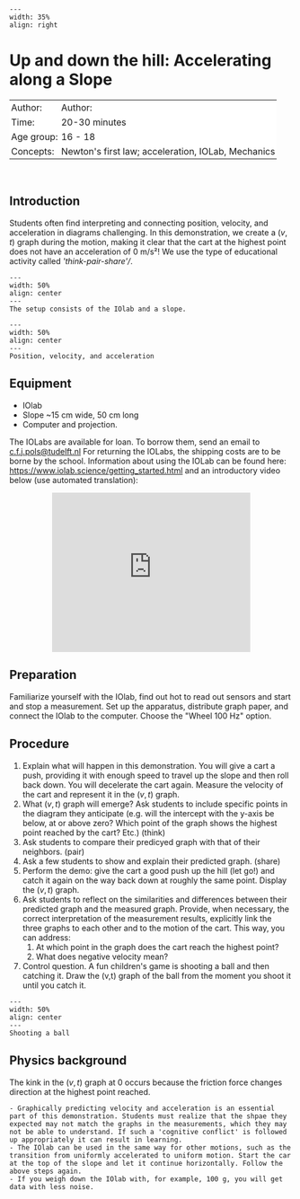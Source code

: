 ```{figure} ../../figures/confirmed.png
---
width: 35%
align: right
```

# Up and down the hill: Accelerating along a Slope

<table style="width: 100%; border-collapse: collapse; border: none;">
    <tr style="background-color: white;"> 
        <td style="text-align: left; padding: 3px; border: none;">Author:</td>
        <td style="text-align: left; padding: 3px; border: none;">
Author: </td>
    </tr>
    <tr style="background-color: white;">
        <td style="text-align: left; padding: 3px; border: none;">Time:</td>
        <td style="text-align: left; padding: 3px; border: none;">20-30 minutes</td>
    </tr>
    <tr style="background-color: white;">
        <td style="text-align: left; padding: 3px; border: none;">Age group:</td>
        <td style="text-align: left; padding: 3px; border: none;">16 - 18</td>
    </tr>
    <tr style="background-color: white;">
        <td style="text-align: left; padding: 3px; border: none;">Concepts:</td>
        <td style="text-align: left; padding: 3px; border: none;">Newton's first law; acceleration, IOLab, Mechanics</td>
    </tr>
</table><br>

## Introduction
Students often find interpreting and connecting position, velocity, and acceleration in diagrams challenging. In this demonstration, we create a ($v,t$) graph during the motion, making it clear that the cart at the highest point does not have an acceleration of 0 m/s²! We use the type of educational activity called *'think-pair-share'/*. 


```{figure} demo69_figure1.jpg
---
width: 50%
align: center
---
The setup consists of the IOlab and a slope.
```

```{figure} demo69_figure2.JPG
---
width: 50%
align: center
---
Position, velocity, and acceleration
```

## Equipment
- IOlab
- Slope ~15 cm wide, 50 cm long
- Computer and projection.

The IOLabs are available for loan. To borrow them, send an email to c.f.j.pols@tudelft.nl For returning the IOLabs, the shipping costs are to be borne by the school. Information about using the IOLab can be found here: https://www.iolab.science/getting_started.html and an introductory video below (use automated translation):


<div style="display: flex; justify-content: center;">
    <div style="position: relative; width: 70%; height: 0; padding-bottom: 56.25%;">
        <iframe
            src="https://www.youtube.com/embed/PwPCHZAv_gs"
            style="position: absolute; top: 0; left: 0; width: 100%; height: 100%;"
            frameborder="0"
            allow="accelerometer; autoplay; clipboard-write; encrypted-media; gyroscope; picture-in-picture"
            allowfullscreen
        ></iframe>
    </div>
</div>

## Preparation
Familiarize yourself with the IOlab, find out hot to read out sensors and start and stop a measurement. Set up the apparatus, distribute graph paper, and connect the IOlab to the computer. Choose the "Wheel 100 Hz" option.

## Procedure
1. Explain what will happen in this demonstration. You will give a cart a push, providing it with enough speed to travel up the slope and then roll back down. You will decelerate the cart again. Measure the velocity of the cart and represent it in the ($v,t$) graph.
2. What ($v,t$) graph will emerge? Ask students to include specific points in the diagram they anticipate (e.g. will the intercept with the y-axis be below, at or above zero? Which point of the graph shows the highest point reached by the cart? Etc.) (think)
3. Ask students to compare their predicyed graph with that of their neighbors. (pair)
4. Ask a few students to show and explain their predicted graph. (share)
5. Perform the demo: give the cart a good push up the hill (let go!) and catch it again on the way back down at roughly the same point. Display the ($v,t$) graph.
6. Ask students to reflect on the similarities and differences between their predicted graph and the measured graph. Provide, when necessary, the correct interpretation of the measurement results, explicitly link the three graphs to each other and to the motion of the cart. This way, you can address: 
    1. At which point in the graph does the cart reach the highest point? 
    2. What does negative velocity mean?
7. Control question. A fun children's game is shooting a ball and then catching it. Draw the (v,t) graph of the ball from the moment you shoot it until you catch it.

```{figure} demo69_figure3.jpg
---
width: 50%
align: center
---
Shooting a ball
```


## Physics background
The kink in the ($v,t$) graph at 0 occurs because the friction force changes direction at the highest point reached.

```{tip}
- Graphically predicting velocity and acceleration is an essential part of this demonstration. Students must realize that the shpae they expected may not match the graphs in the measurements, which they may not be able to understand. If such a 'cognitive conflict' is followed up appropriately it can result in learning.
- The IOlab can be used in the same way for other motions, such as the transition from uniformly accelerated to uniform motion. Start the car at the top of the slope and let it continue horizontally. Follow the above steps again.
- If you weigh down the IOlab with, for example, 100 g, you will get data with less noise.

